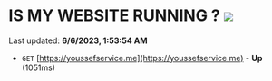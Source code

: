 # IS MY WEBSITE RUNNING ? [![](https://img.shields.io/static/v1?label=Sponsor&message=%E2%9D%A4&logo=GitHub&color=%23fe8e86)](https://github.com/sponsors/<username>)

Last updated: **6/6/2023, 1:53:54 AM**

- `GET` [https://youssefservice.me](https://youssefservice.me) - **Up** (1051ms)
